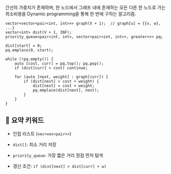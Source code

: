 간선의 가중치가 존재하며, 한 노드에서 그래프 내에 존재하는 모든 다른 한 노드로 가는 최소비용을 Dynamic programming을 통해 한 번에 구하는 알고리즘.


```
vector<vector<pair<int, int>>> graph(V + 1);  // graph[u] = {{v, w}, ...}
vector<int> dist(V + 1, INF);
priority_queue<pair<int, int>, vector<pair<int, int>>, greater<>> pq;

dist[start] = 0;
pq.emplace(0, start);

while (!pq.empty()) {
    auto [cost, curr] = pq.top(); pq.pop();
    if (dist[curr] < cost) continue;

    for (auto [next, weight] : graph[curr]) {
        if (dist[next] > cost + weight) {
            dist[next] = cost + weight;
            pq.emplace(dist[next], next);
        }
    }
}

```
## 📌 요약 키워드

- 인접 리스트 (`vec<vec<pair>>`)
    
- `dist[]`: 최소 거리 저장
    
- `priority_queue`: 가장 짧은 거리 정점 먼저 탐색
    
- 갱신 조건: `if (dist[next] > dist[curr] + w)`